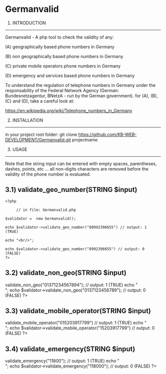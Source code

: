 # Germanvalid

1) INTRODUCTION
----------------

Germanvalid - A php tool to check the validity of any: 

(A) geographically based phone numbers in Germany

(B) non geographically based phone numbers in Germany

(C) private mobile operators phone numbers in Germany

(D) emergency and services based phone numbers in Germany 

To understand the regulation of telephone numbers in Germany under the responsability of 
the Federal Network Agency (German: Bundesnetzagentur, BNetzA - run by the German government).
for (A), (B), (C) and (D), take a careful look at:

https://en.wikipedia.org/wiki/Telephone_numbers_in_Germany

2) INSTALLATION
------------------

in your project root folder: git clone https://github.com/KB-WEB-DEVELOPMENT/Germanvalid.git projectname

3) USAGE 
----------

Note that the string input can be entered with empty spaces, parentheses, dashes, points, etc ... all
non-digits characters are removed before the validity of the phone number is evaluated.

3.1) validate_geo_number(STRING $input)
-----------------------------------------

    <?php
	
         // in file: Germanvalid.php

	$validator =  new Germanvalid();

	echo $validator->validate_geo_number("08992396655") // output: 1 (TRUE)

	echo "<br/>";

	echo $validator->validate_geo_number("8992396655") // output: 0 (FALSE)
    ?>

3.2) validate_non_geo(STRING $input)
-------------------------------------

<?php

// in file: Germanvalid.php

$validator =  new Germanvalid();

echo $validator->validate_non_geo("01371234567894"); // output: 1 (TRUE)

echo "<br/>";

echo $validator->validate_non_geo("0137123456789");  // output: 0 (FALSE)

?>

3.3) validate_mobile_operator(STRING  $input)
----------------------------------------------

<?php

// in file: Germanvalid.php

$validator =  new Germanvalid();

echo $validator->validate_mobile_operator("015203917799") // output: 1 (TRUE)

echo "<br/>";

echo $validator->validate_mobile_operator("15203917799") // output: 0 (FALSE)


?>

3.4) validate_emergency(STRING $input)
---------------------------------------

<?php

// in file: Germanvalid.php

$validator =  new Germanvalid();

echo $validator->validate_emergency("11800"); // output: 1 (TRUE)

echo "<br/>";

echo $validator->validate_emergency("118000"); // output: 0 (FALSE)


?>




